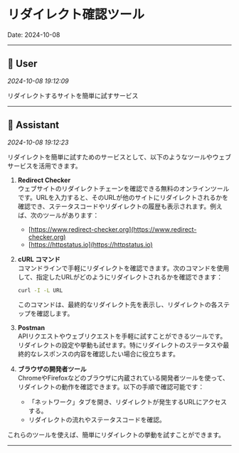 # リダイレクト確認ツール

Date: 2024-10-08

---

## 👤 User
*2024-10-08 19:12:09*

リダイレクトするサイトを簡単に試すサービス

---

## 🤖 Assistant
*2024-10-08 19:12:23*

リダイレクトを簡単に試すためのサービスとして、以下のようなツールやウェブサービスを活用できます。

1. **Redirect Checker**  
   ウェブサイトのリダイレクトチェーンを確認できる無料のオンラインツールです。URLを入力すると、そのURLが他のサイトにリダイレクトされるかを確認でき、ステータスコードやリダイレクトの履歴も表示されます。例えば、次のツールがあります：
   - [https://www.redirect-checker.org](https://www.redirect-checker.org)
   - [https://httpstatus.io](https://httpstatus.io)

2. **cURL コマンド**  
   コマンドラインで手軽にリダイレクトを確認できます。次のコマンドを使用して、指定したURLがどのようにリダイレクトされるかを確認できます：
   ```bash
   curl -I -L URL
   ```
   このコマンドは、最終的なリダイレクト先を表示し、リダイレクトの各ステップを確認します。

3. **Postman**  
   APIリクエストやウェブリクエストを手軽に試すことができるツールです。リダイレクトの設定や挙動も試せます。特にリダイレクトのステータスや最終的なレスポンスの内容を確認したい場合に役立ちます。

4. **ブラウザの開発者ツール**  
   ChromeやFirefoxなどのブラウザに内蔵されている開発者ツールを使って、リダイレクトの動作を確認できます。以下の手順で確認可能です：
   - 「ネットワーク」タブを開き、リダイレクトが発生するURLにアクセスする。
   - リダイレクトの流れやステータスコードを確認。

これらのツールを使えば、簡単にリダイレクトの挙動を試すことができます。

---
